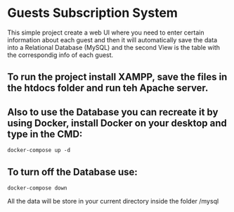 # Guests Subscription System

This simple project create a web UI where you need to enter certain information about each guest and then it will automatically save the data into a Relational Database (MySQL)
and the second View is the table with the correspondig info of each guest.

## To run the project install XAMPP, save the files in the htdocs folder and run teh Apache server.

## Also to use the Database you can recreate it by using Docker, install Docker on your desktop and type in the CMD:

```
docker-compose up -d
```

## To turn off the Database use:

```
docker-compose down
```

All the data will be store in your current directory inside the folder /mysql
